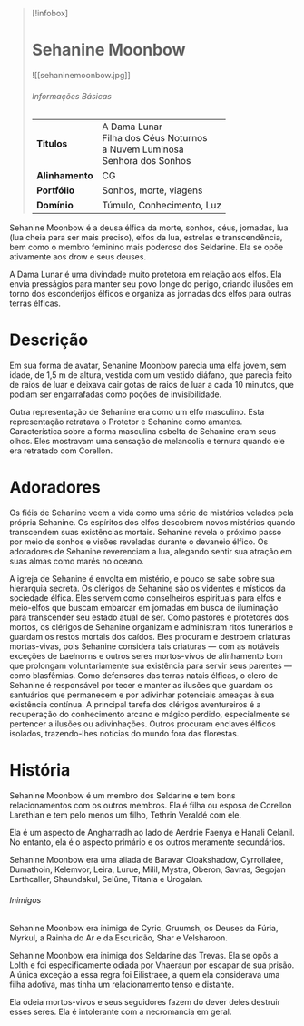 > [!infobox]
> # Sehanine Moonbow
> ![[sehaninemoonbow.jpg]]
> ###### Informações Básicas
> | | |
> | ---- | ---- |
> | **Titulos** | A Dama Lunar<br/>Filha dos Céus Noturnos<br/>a Nuvem Luminosa<br/>Senhora dos Sonhos |
> | **Alinhamento** | CG |
> | **Portfólio** | Sonhos, morte, viagens |
> | **Domínio** | Túmulo, Conhecimento, Luz |

Sehanine Moonbow é a deusa élfica da morte, sonhos, céus, jornadas, lua (lua cheia para ser mais preciso), elfos da lua, estrelas e transcendência, bem como o membro feminino mais poderoso dos Seldarine. Ela se opõe ativamente aos drow e seus deuses.

A Dama Lunar é uma divindade muito protetora em relação aos elfos. Ela envia presságios para manter seu povo longe do perigo, criando ilusões em torno dos esconderijos élficos e organiza as jornadas dos elfos para outras terras élficas.

# Descrição
Em sua forma de avatar, Sehanine Moonbow parecia uma elfa jovem, sem idade, de 1,5 m de altura, vestida com um vestido diáfano, que parecia feito de raios de luar e deixava cair gotas de raios de luar a cada 10 minutos, que podiam ser engarrafadas como poções de invisibilidade.

Outra representação de Sehanine era como um elfo masculino. Esta representação retratava o Protetor e Sehanine como amantes. Característica sobre a forma masculina esbelta de Sehanine eram seus olhos. Eles mostravam uma sensação de melancolia e ternura quando ele era retratado com Corellon.

# Adoradores
Os fiéis de Sehanine veem a vida como uma série de mistérios velados pela própria Sehanine. Os espíritos dos elfos descobrem novos mistérios quando transcendem suas existências mortais. Sehanine revela o próximo passo por meio de sonhos e visões reveladas durante o devaneio élfico. Os adoradores de Sehanine reverenciam a lua, alegando sentir sua atração em suas almas como marés no oceano.

A igreja de Sehanine é envolta em mistério, e pouco se sabe sobre sua hierarquia secreta. Os clérigos de Sehanine são os videntes e místicos da sociedade élfica. Eles servem como conselheiros espirituais para elfos e meio-elfos que buscam embarcar em jornadas em busca de iluminação para transcender seu estado atual de ser. Como pastores e protetores dos mortos, os clérigos de Sehanine organizam e administram ritos funerários e guardam os restos mortais dos caídos. Eles procuram e destroem criaturas mortas-vivas, pois Sehanine considera tais criaturas — com as notáveis ​​exceções de baelnorns e outros seres mortos-vivos de alinhamento bom que prolongam voluntariamente sua existência para servir seus parentes — como blasfêmias. Como defensores das terras natais élficas, o clero de Sehanine é responsável por tecer e manter as ilusões que guardam os santuários que permanecem e por adivinhar potenciais ameaças à sua existência contínua. A principal tarefa dos clérigos aventureiros é a recuperação do conhecimento arcano e mágico perdido, especialmente se pertencer a ilusões ou adivinhações. Outros procuram enclaves élficos isolados, trazendo-lhes notícias do mundo fora das florestas.

# História
Sehanine Moonbow é um membro dos Seldarine e tem bons relacionamentos com os outros membros. Ela é filha ou esposa de Corellon Larethian e tem pelo menos um filho, Tethrin Veraldé com ele.

Ela é um aspecto de Angharradh ao ​​lado de Aerdrie Faenya e Hanali Celanil. No entanto, ela é o aspecto primário e os outros meramente secundários.

Sehanine Moonbow era uma aliada de Baravar Cloakshadow, Cyrrollalee, Dumathoin, Kelemvor, Leira, Lurue, Milil, Mystra, Oberon, Savras, Segojan Earthcaller, Shaundakul, Selûne, Titania e Urogalan.

###### Inimigos
Sehanine Moonbow era inimiga de Cyric, Gruumsh, os Deuses da Fúria, Myrkul, a Rainha do Ar e da Escuridão, Shar e Velsharoon.

Sehanine Moonbow era inimiga dos Seldarine das Trevas. Ela se opôs a Lolth e foi especificamente odiada por Vhaeraun por escapar de sua prisão. A única exceção a essa regra foi Eilistraee, a quem ela considerava uma filha adotiva, mas tinha um relacionamento tenso e distante.

Ela odeia mortos-vivos e seus seguidores fazem do dever deles destruir esses seres. Ela é intolerante com a necromancia em geral.